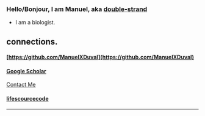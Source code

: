 ### Hello/Bonjour, I am Manuel, aka [double-strand](https://double-strand.github.io/)
- I am a biologist.  

## connections. 
#### [https://github.com/ManuelXDuval](https://github.com/ManuelXDuval)

#### [Google Scholar](https://scholar.google.com/citations?hl=en&user=OvyFknUAAAAJ&view_op=list_works&sortby=pubdate)

[Contact Me](mailto:manuelxduval@double-strand.com)

#### [lifescourcecode](https://lifesourcecode.wordpress.com/the-error-term/)
  
---  
